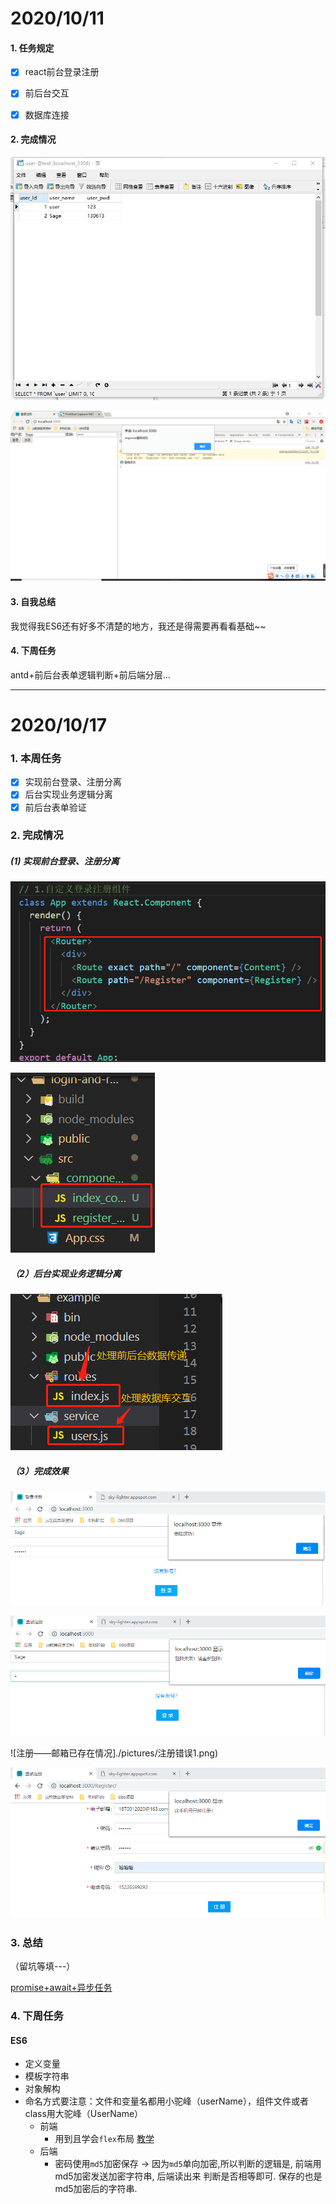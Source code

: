# 2020/10/11

#### 1. 任务规定

* [x] react前台登录注册

* [x] 前后台交互

* [x] 数据库连接

#### 2. 完成情况

![数据库user表](./pictures/数据库user表.png)

![实现效果](./pictures/login.png)

#### 3. 自我总结

我觉得我ES6还有好多不清楚的地方，我还是得需要再看看基础~~

#### 4. 下周任务

antd+前后台表单逻辑判断+前后端分层...

---



# 2020/10/17

### 1. 本周任务

* [x] 实现前台登录、注册分离
* [x] 后台实现业务逻辑分离
* [x] 前后台表单验证

### 2. 完成情况

##### (1) 实现前台登录、注册分离

![App.js](./pictures/app.png)



![前台目录结构](./pictures/前台目录结构.png)

##### （2）后台实现业务逻辑分离

![后台目录结构](./pictures/后台目录结构.png)

##### （3）完成效果

![登陆成功](./pictures/登陆成功.png)

![登陆失败](./pictures/登陆失败.png)

![注册——邮箱已存在情况]./pictures/注册错误1.png)

![注册——手机号已存在情况](.\pictures\注册错误2.png)

### 3. 总结

（留坑等填---）

[promise+await+异步任务](https://www.jianshu.com/p/ad70c9c36c22)

### 4. 下周任务

#### ES6

* 定义变量
* 模板字符串
* 对象解构
* 命名方式要注意：文件和变量名都用小驼峰（userName），组件文件或者class用大驼峰（UserName）
  * 前端
    * 用到且学会`flex`布局 [教学](http://www.ruanyifeng.com/blog/2015/07/flex-grammar.html)
  * 后端
    * 密码使用`md5`加密保存 -> 因为`md5`单向加密,所以判断的逻辑是, 前端用md5加密发送加密字符串, 后端读出来 判断是否相等即可. 保存的也是md5加密后的字符串.

